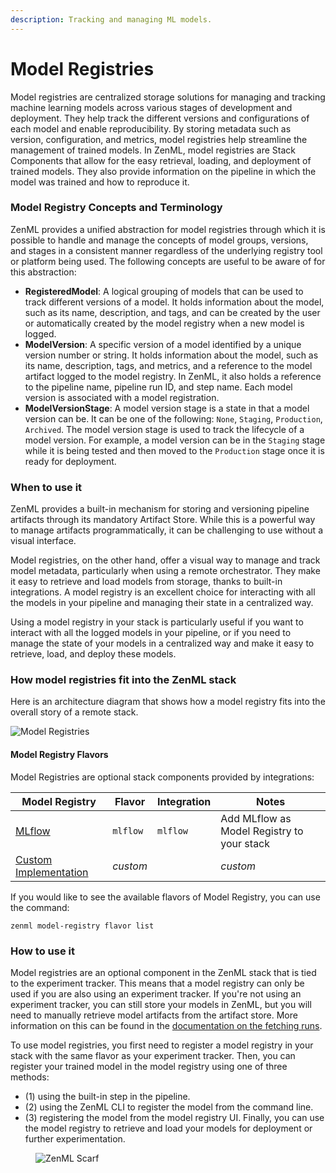 ```yaml
---
description: Tracking and managing ML models.
---
```


# Model Registries

Model registries are centralized storage solutions for managing and tracking machine learning models across various stages of development and deployment. They help track the different versions and configurations of each model and enable reproducibility. By storing metadata such as version, configuration, and metrics, model registries help streamline the management of trained models. In ZenML, model registries are Stack Components that allow for the easy retrieval, loading, and deployment of trained models. They also provide information on the pipeline in which the model was trained and how to reproduce it.

### Model Registry Concepts and Terminology

ZenML provides a unified abstraction for model registries through which it is possible to handle and manage the concepts of model groups, versions, and stages in a consistent manner regardless of the underlying registry tool or platform being used. The following concepts are useful to be aware of for this abstraction:

* **RegisteredModel**: A logical grouping of models that can be used to track different versions of a model. It holds information about the model, such as its name, description, and tags, and can be created by the user or automatically created by the model registry when a new model is logged.
* **ModelVersion**: A specific version of a model identified by a unique version number or string. It holds information about the model, such as its name, description, tags, and metrics, and a reference to the model artifact logged to the model registry. In ZenML, it also holds a reference to the pipeline name, pipeline run ID, and step name. Each model version is associated with a model registration.
* **ModelVersionStage**: A model version stage is a state in that a model version can be. It can be one of the following: `None`, `Staging`, `Production`, `Archived`. The model version stage is used to track the lifecycle of a model version. For example, a model version can be in the `Staging` stage while it is being tested and then moved to the `Production` stage once it is ready for deployment.

### When to use it

ZenML provides a built-in mechanism for storing and versioning pipeline artifacts through its mandatory Artifact Store. While this is a powerful way to manage artifacts programmatically, it can be challenging to use without a visual interface.

Model registries, on the other hand, offer a visual way to manage and track model metadata, particularly when using a remote orchestrator. They make it easy to retrieve and load models from storage, thanks to built-in integrations. A model registry is an excellent choice for interacting with all the models in your pipeline and managing their state in a centralized way.

Using a model registry in your stack is particularly useful if you want to interact with all the logged models in your pipeline, or if you need to manage the state of your models in a centralized way and make it easy to retrieve, load, and deploy these models.

### How model registries fit into the ZenML stack

Here is an architecture diagram that shows how a model registry fits into the overall story of a remote stack.

![Model Registries](../../../.gitbook/assets/Remote\_with\_model\_registry.png)

#### Model Registry Flavors

Model Registries are optional stack components provided by integrations:

| Model Registry                     | Flavor   | Integration | Notes                                      |
| ---------------------------------- | -------- | ----------- | ------------------------------------------ |
| [MLflow](mlflow.md)                | `mlflow` | `mlflow`    | Add MLflow as Model Registry to your stack |
| [Custom Implementation](custom.md) | _custom_ |             | _custom_                                   |

If you would like to see the available flavors of Model Registry, you can use the command:

```shell
zenml model-registry flavor list
```

### How to use it

Model registries are an optional component in the ZenML stack that is tied to the experiment tracker. This means that a model registry can only be used if you are also using an experiment tracker. If you're not using an experiment tracker, you can still store your models in ZenML, but you will need to manually retrieve model artifacts from the artifact store. More information on this can be found in the [documentation on the fetching runs](../../../user-guide/starter-guide/fetch-runs-after-execution.md).

To use model registries, you first need to register a model registry in your stack with the same flavor as your experiment tracker. Then, you can register your trained model in the model registry using one of three methods:

* (1) using the built-in step in the pipeline.
* (2) using the ZenML CLI to register the model from the command line.
* (3) registering the model from the model registry UI. Finally, you can use the model registry to retrieve and load your models for deployment or further experimentation.

<figure><img src="https://static.scarf.sh/a.png?x-pxid=f0b4f458-0a54-4fcd-aa95-d5ee424815bc" alt="ZenML Scarf"><figcaption></figcaption></figure>
